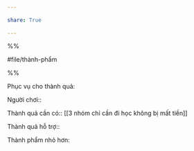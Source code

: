 ---  
share: True  
---  
%%  
#file/thành-phẩm  
%%  
Phục vụ cho thành quả:  
  
Người chơi::   
  
Thành quả cần có:: [[3 nhóm chỉ cần đi học không bị mất tiền]]  
Thành quả hỗ trợ::  
  
Thành phẩm nhỏ hơn:  
  
